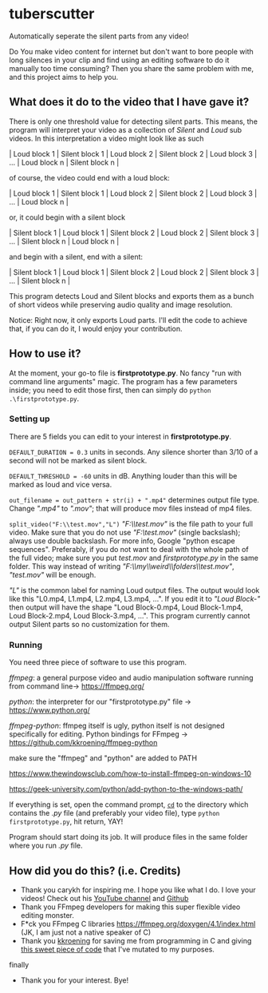 # tuberscutter
Automatically seperate the silent parts from any video!

Do You make video content for internet but don't want to bore people with long silences in your clip and find using an editing software to do it manually too time consuming? Then you share the same problem with me, and this project aims to help you.

## What does it do to the video that I have gave it?
There is only one threshold value for detecting silent parts. This means, the program will interpret your video as a collection of *Silent* and *Loud* sub videos. In this interpretation a video might look like as such 

| Loud block 1 | Silent block 1 | Loud block 2 | Silent block 2 | Loud block 3 | ... | Loud block n | Silent block n |

of course, the video could end with a loud block:

| Loud block 1 | Silent block 1 | Loud block 2 | Silent block 2 | Loud block 3 | ... | Loud block n |

or, it could begin with a silent block

| Silent block 1 | Loud block 1 | Silent block 2 | Loud block 2 | Silent block 3 | ... | Silent block n | Loud block n |

and begin with a silent, end with a silent:

| Silent block 1 | Loud block 1 | Silent block 2 | Loud block 2 | Silent block 3 | ... | Silent block n |

This program detects Loud and Silent blocks and exports them as a bunch of short videos while preserving audio quality and image resolution.

Notice: Right now, it only exports Loud parts. I'll edit the code to achieve that, if you can do it, I would enjoy your contribution. 

## How to use it?
At the moment, your go-to file is **firstprototype.py**. No fancy "run with command line arguments" magic. The program has a few parameters inside; you need to edit those first, then can simply do `python .\firstprototype.py`.

### Setting up
There are 5 fields you can edit to your interest in **firstprototype.py**.

`DEFAULT_DURATION = 0.3` units in seconds. Any silence shorter than 3/10 of a second will not be marked as silent block.

`DEFAULT_THRESHOLD = -60` units in dB. Anything louder than this will be marked as loud and vice versa.

`out_filename = out_pattern + str(i) + ".mp4"` 
determines output file type. Change *".mp4"* to *".mov"*; that will produce mov files instead of mp4 files.

`split_video("F:\\test.mov","L")`
*"F:\\\\test.mov"* is the file path to your full video. Make sure that you do not use *"F:\\test.mov"* (single backslash); always use double backslash. For more info, Google "python escape sequences". Preferably, if you do not want to deal with the whole path of the full video; make sure you put *test.mov* and *firstprototype.py* in the same folder. This way instead of writing *"F:\\\\my\\\\weird\\\\folders\\\\test.mov"*, *"test.mov"* will be enough.

*"L"* is the common label for naming Loud output files. The output would look like this "L0.mp4, L1.mp4, L2.mp4, L3.mp4, ...". If you edit it to *"Loud Block-"* then output will have the shape "Loud Block-0.mp4, Loud Block-1.mp4, Loud Block-2.mp4, Loud Block-3.mp4, ...". 
This program currently cannot output Silent parts so no customization for them.

### Running
You need three piece of software to use this program. 

*ffmpeg*: a general purpose video and audio manipulation software running from command line-> https://ffmpeg.org/

*python*: the interpreter for our "firstprototype.py" file -> https://www.python.org/

*ffmpeg-python*: ffmpeg itself is ugly, python itself is not designed specifically for editing. Python bindings for FFmpeg -> https://github.com/kkroening/ffmpeg-python

make sure the "ffmpeg" and "python" are added to PATH

https://www.thewindowsclub.com/how-to-install-ffmpeg-on-windows-10

https://geek-university.com/python/add-python-to-the-windows-path/

If everything is set, open the command prompt, [`cd`](https://www.wikiwand.com/en/Cd_(command)) to the directory which contains the *.py* file (and preferably your video file), type `python firstprototype.py`, hit return, YAY!

Program should start doing its job. It will produce files in the same folder where you run *.py* file.

## How did you do this? (i.e. Credits)

- Thank you carykh for inspiring me. I hope you like what I do. I love your videos! Check out his [YouTube channel](https://www.youtube.com/user/carykh) and [Github](https://github.com/carykh)
- Thank you FFmpeg developers for making this super flexible video editing monster.
- F\*ck you FFmpeg C libraries https://ffmpeg.org/doxygen/4.1/index.html (JK, I am just not a native speaker of C)
- Thank you [kkroening](https://github.com/kkroening) for saving me from programming in C and giving [this sweet piece of code](https://github.com/kkroening/ffmpeg-python/blob/master/examples/split_silence.py) that I've mutated to my purposes.

finally

- Thank you for your interest. Bye!
